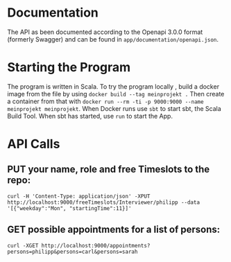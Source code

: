 # Documentation

The API as been documented according to the Openapi 3.0.0 format (formerly Swagger) and can be found in `app/documentation/openapi.json`. 

# Starting the Program

The program is written in Scala. To try the program locally , build a docker image from the file by using `docker build --tag meinprojekt .` Then create a container from that with `docker run --rm -ti -p 9000:9000 --name meinprojekt meinprojekt`. When Docker runs use `sbt` to start sbt, the Scala Build Tool. When sbt has started, use `run` to start the App.

# API Calls

## PUT your name, role and free Timeslots to the repo:

   `curl -H 'Content-Type: application/json' -XPUT http://localhost:9000/freeTimeslots/Interviewer/philipp --data '[{"weekday":"Mon", "startingTime":11}]'`

## GET possible appointments for a list of persons:

   `curl -XGET http://localhost:9000/appointments?persons=philipp&persons=carl&persons=sarah`
     
